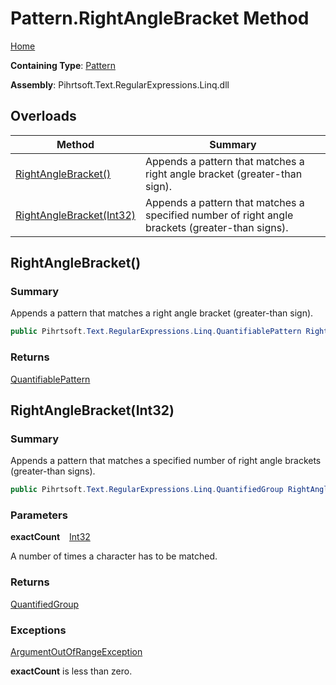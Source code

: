 # Pattern\.RightAngleBracket Method

[Home](../../../../../../README.md)

**Containing Type**: [Pattern](../README.md)

**Assembly**: Pihrtsoft\.Text\.RegularExpressions\.Linq\.dll

## Overloads

| Method | Summary |
| ------ | ------- |
| [RightAngleBracket()](#Pihrtsoft_Text_RegularExpressions_Linq_Pattern_RightAngleBracket) | Appends a pattern that matches a right angle bracket \(greater\-than sign\)\. |
| [RightAngleBracket(Int32)](#Pihrtsoft_Text_RegularExpressions_Linq_Pattern_RightAngleBracket_System_Int32_) | Appends a pattern that matches a specified number of right angle brackets \(greater\-than signs\)\. |

## RightAngleBracket\(\) <a name="Pihrtsoft_Text_RegularExpressions_Linq_Pattern_RightAngleBracket"></a>

### Summary

Appends a pattern that matches a right angle bracket \(greater\-than sign\)\.

```csharp
public Pihrtsoft.Text.RegularExpressions.Linq.QuantifiablePattern RightAngleBracket()
```

### Returns

[QuantifiablePattern](../../QuantifiablePattern/README.md)

## RightAngleBracket\(Int32\) <a name="Pihrtsoft_Text_RegularExpressions_Linq_Pattern_RightAngleBracket_System_Int32_"></a>

### Summary

Appends a pattern that matches a specified number of right angle brackets \(greater\-than signs\)\.

```csharp
public Pihrtsoft.Text.RegularExpressions.Linq.QuantifiedGroup RightAngleBracket(int exactCount)
```

### Parameters

**exactCount** &ensp; [Int32](https://docs.microsoft.com/en-us/dotnet/api/system.int32)

A number of times a character has to be matched\.

### Returns

[QuantifiedGroup](../../QuantifiedGroup/README.md)

### Exceptions

[ArgumentOutOfRangeException](https://docs.microsoft.com/en-us/dotnet/api/system.argumentoutofrangeexception)

**exactCount** is less than zero\.


